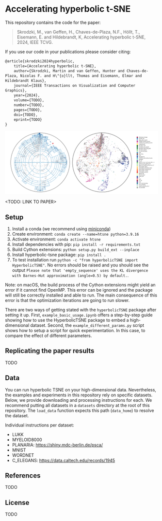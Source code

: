 # Accelerating hyperbolic t-SNE

This repository contains the code for the paper:
> Skrodzki, M., van Geffen, H., Chaves-de-Plaza, N.F., Höllt, T., Eisemann, E. and Hildebrandt, K, Accelerating hyperbolic t-SNE, 2024, IEEE TCVG.

If you use our code in your publications please consider citing:
```
@article{skrodzki2024hyperbolic,
    title={Accelerating hyperbolic t-SNE},
    author={Skrodzki, Martin and van Geffen, Hunter and Chaves-de-Plaza, Nicolas F. and H\"{o}llt, Thomas and Eisemann, Elmar and Hildebrandt Klaus},
    journal={IEEE Transactions on Visualization and Computer Graphics},
    year={2024},
    volume={TODO},
    number={TODO},
    pages={TODO},    
    doi={TODO},
    eprint={TODO}
}
```

![teaser of the paper](teaser.png)

<TODO: LINK TO PAPER>

## Setup

1. Install a conda (we recommend using [miniconda](https://docs.conda.io/projects/miniconda/en/latest/))
2. Create environment: `conda create --name=htsne python=3.9.16`
3. Activate environment: `conda activate htsne`
4. Install dependencies with pip: `pip install -r requirements.txt`
5. Build Cython extensions: `python setup.py build_ext --inplace`
6. Install hyperbolic-tsne package: `pip install .`
7. To test installation run `python -c "from hyperbolicTSNE import HyperbolicTSNE"`. No errors should be raised and you should see the output `Please note that 'empty_sequence' uses the KL divergence with Barnes-Hut approximation (angle=0.5) by default.`.

Note: on macOS, the build process of the Cython extensions might yield an error if it cannot find OpenMP.
This error can be ignored and the package will still be correctly installed and able to run. 
The main consequence of this error is that the optimization iterations are going to run slower.

There are two ways of getting stated with the `hyperbolicTSNE` package after setting it up.
First, `example_basic_usage.ipynb` offers a step-by-step guide showing how to use the HyperbolicTSNE package to embed a high-dimensional dataset. 
Second, the `example_different_params.py` script shows how to setup a script for quick experimentation. In this case, to compare the effect of different parameters.

## Replicating the paper results

TODO

## Data

You can run hyperbolic TSNE on your high-dimensional data. 
Nevertheless, the examples and experiments in this repository rely on specific datasets. 
Below, we provide downloading and processing instructions for each. 
We recommend putting all datasets in a `datasets` directory at the root of this repository.
The `load_data` function expects this path (`data_home`) to resolve the dataset.

Individual instructions per dataset:
- LUKK
- MYELOID8000
- PLANARIA: https://shiny.mdc-berlin.de/psca/ 
- MNIST
- WORDNET
- C_ELEGANS: https://data.caltech.edu/records/1945 



## References

TODO

## License

TODO